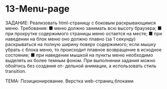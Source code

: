 # 13-Menu-page
ЗАДАНИЕ: Реализовать html-страницу с боковым раскрывающимся меню. Требования: ■ меню должно занимать всю высоту браузера; ■ при прокрутке содержимого страницы меню остается на месте; ■ при наведении на блок меню оно должно плавно (за 1 секунду) раскрываться на полную ширину поверх содержимого; если мышку убрать с блока меню, то происходит плавное возвращение в исходное состояние; ■ при наведении мышкой на пункты меню необходимо выделять их более темным фоном. При выполнении задания можно обойтись без создания от- дельной анимации, а использовать стиль transition. 

ТЕМА: Позиционирование. Верстка web-страниц блоками
